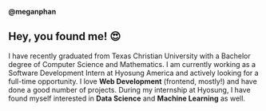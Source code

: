 **@meganphan**

## Hey, you found me! 😍

I have recently graduated from Texas Christian University with a Bachelor degree of Computer Science and Mathematics. I am currently working as a Software Development Intern at Hyosung America and actively looking for a full-time opportunity. I love **Web Development** (frontend, mostly!) and have done a good number of projects. During my internship at Hyosung, I have found myself interested in **Data Science** and **Machine Learning** as well.
